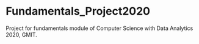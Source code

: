 # Fundamentals_Project2020
Project for fundamentals module of Computer Science with Data Analytics 2020, GMIT.
